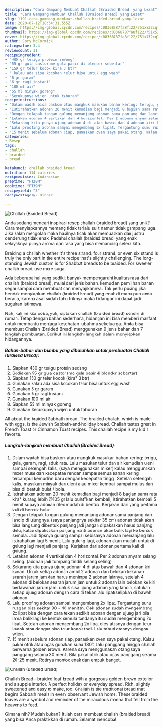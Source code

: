 ```yaml
---
description: "Cara Gampang Membuat Challah (Braided Bread) yang Lezat"
title: "Cara Gampang Membuat Challah (Braided Bread) yang Lezat"
slug: 1191-cara-gampang-membuat-challah-braided-bread-yang-lezat
date: 2020-07-12T18:34:31.555Z
image: https://img-global.cpcdn.com/recipes/c08368787fa8f122/751x532cq70/challah-braided-bread-foto-resep-utama.jpg
thumbnail: https://img-global.cpcdn.com/recipes/c08368787fa8f122/751x532cq70/challah-braided-bread-foto-resep-utama.jpg
cover: https://img-global.cpcdn.com/recipes/c08368787fa8f122/751x532cq70/challah-braided-bread-foto-resep-utama.jpg
author: Cory McCormick
ratingvalue: 3.4
reviewcount: 11
recipeingredient:
- "480 gr terigu protein sedang"
- "55 gr gula castor me gula pasir di blender sebentar"
- "150 gr telur kocok kira 3 btr"
- " kalau ada sisa kocokan telur bisa untuk egg wash"
- "8 gr garam"
- "6 gr ragi instant"
- "100 ml air"
- "55 ml minyak goreng"
- "Secukupnya wijen untuk taburan"
recipeinstructions:
- "Dalam wadah bisa baskom atau mangkuk masukan bahan kering: terigu, gula, garam, ragi, aduk rata. Lalu masukan telur dan air kemudian uleni sampai setengah kalis, (saya menggunakan mixer) kalau menggunakan mixer mulai dari kecepatan rendah sampai semua bahan kering tercampur kemudian baru dengan kecepatan tinggi. Setelah setengah kalis, masukan minyak dan uleni atau mixer kembali sampai mulus dan bisa di bentuk bulat / bola."
- "Istirahatkan adonan 20 menit kemudian bagi menjadi 8 bagian sama rata kira² kurang lebih @105 gr lalu bulat²kan kembali, istirahatkan kembali 5 menit supaya adonan rilex mudah di bentuk. Kerjakan dari yang pertama kali di bentuk bulat."
- "Dengan telapak tangan gulung memanjang adonan sama panjang dan lancip di ujungnya. (saya panjangnya sekitar 35 cm) adonan tidak akan bisa langsung dibentuk panjang jadi jangan dipaksakan harus panjang dulu, kalau dipaksakan panjang nanti adonan akan balik lagi ke bentuk semula. Jadi tipsnya gulung sampai sebisanya adonan memanjang lalu istirahatkan lagi 5 menit. Lalu gulung lagi, adonan akan mudah untuk di gulung lagi menjadi panjang. Kerjakan dari adonan pertama kali di gulung."
- "Letakan adonan 4 vertikal dan 4 horizontal. Per 2 adonan anyam selang seling. (adonan jadi tumpang tindih selang seling)"
- "Sekarang kita punya ujung adonan 4 di atas bawah dan 4 adonan kiri kanan. Untuk setiap adonan ambil 2 adonan dan belokan kekanan searah jarum jam dan harus menimpa 2 adonan lainnya, setelah 4 adonan di belokan searah jarum jam untuk 2 adonan lain belokan ke kiri berlawanan jarum jam. untuk sisa ujung adonan yang lancip, satukan setiap ujung adonan dengan cara di tekan lalu lipat/selipkan di bawah adonan."
- "Lalu proofing adonan sampai mengembang 2x lipat. Tergantung suhu ruagan bisa sekitar 30 - 40 menitan. Cek adonan sudah mengembang 2x lipat bisa dengan cara tekan sedikit adonan dengan ujung jari bila lama balik lagi ke bentuk semula tandanya itu sudah mengembang 2x lipat. Setelah adonan mengembang 2x lipat oles atasnya dengan telur kocok atau dengan sisa telur kocok tadi. Lalu taburi atasnya dengan wijen."
- "15 menit sebelum adonan siap, panaskan oven saya pakai otang. Kalau pakai otrik atau ogas gunakan suhu 180°. Lalu panggang hingga challah berwarna golden brown. Karena saya menggunakan otang saya panggang selama 30 menit. Bila pakai otrik atau ogas panggang selama 20-25 menit. Rotinya montox enak dan empuk banget."
categories:
- Resep
tags:
- challah
- braided
- bread

katakunci: challah braided bread 
nutrition: 174 calories
recipecuisine: Indonesian
preptime: "PT28M"
cooktime: "PT39M"
recipeyield: "3"
recipecategory: Dinner

---
```



![Challah (Braided Bread)](https://img-global.cpcdn.com/recipes/c08368787fa8f122/751x532cq70/challah-braided-bread-foto-resep-utama.jpg)

Anda sedang mencari inspirasi resep challah (braided bread) yang unik? Cara menyiapkannya memang tidak terlalu sulit namun tidak gampang juga. Jika salah mengolah maka hasilnya tidak akan memuaskan dan justru cenderung tidak enak. Padahal challah (braided bread) yang enak selayaknya punya aroma dan rasa yang bisa memancing selera kita.

Braiding a challah whether it&#39;s three strand, four strand, or even six strand is truly the only part in the entire recipe that&#39;s slightly challenging. The long-standing Jewish custom is for Shabbat breads to be braided. For sweeter challah bread, use more sugar.

Ada beberapa hal yang sedikit banyak mempengaruhi kualitas rasa dari challah (braided bread), mulai dari jenis bahan, kemudian pemilihan bahan segar sampai cara membuat dan menyajikannya. Tak perlu pusing jika hendak menyiapkan challah (braided bread) yang enak di mana pun anda berada, karena asal sudah tahu triknya maka hidangan ini dapat jadi suguhan istimewa.


Nah, kali ini kita coba, yuk, ciptakan challah (braided bread) sendiri di rumah. Tetap dengan bahan sederhana, hidangan ini bisa memberi manfaat untuk membantu menjaga kesehatan tubuhmu sekeluarga. Anda bisa membuat Challah (Braided Bread) menggunakan 9 jenis bahan dan 7 langkah pembuatan. Berikut ini langkah-langkah dalam menyiapkan hidangannya.

<!--inarticleads1-->

##### Bahan-bahan dan bumbu yang dibutuhkan untuk pembuatan Challah (Braided Bread):

1. Siapkan 480 gr terigu protein sedang
1. Sediakan 55 gr gula castor (me gula pasir di blender sebentar)
1. Siapkan 150 gr telur kocok (kira² 3 btr)
1. Gunakan  kalau ada sisa kocokan telur bisa untuk egg wash
1. Gunakan 8 gr garam
1. Gunakan 6 gr ragi instant
1. Gunakan 100 ml air
1. Siapkan 55 ml minyak goreng
1. Gunakan Secukupnya wijen untuk taburan


All about the braided Sabbath bread. The braided challah, which is made with eggs, is the Jewish Sabbath‑and‑holiday bread. Challah tastes great in French Toast or Cinnamon Toast recipes. This challah recipe is my kid&#39;s favorite. 

<!--inarticleads2-->

##### Langkah-langkah membuat Challah (Braided Bread):

1. Dalam wadah bisa baskom atau mangkuk masukan bahan kering: terigu, gula, garam, ragi, aduk rata. Lalu masukan telur dan air kemudian uleni sampai setengah kalis, (saya menggunakan mixer) kalau menggunakan mixer mulai dari kecepatan rendah sampai semua bahan kering tercampur kemudian baru dengan kecepatan tinggi. Setelah setengah kalis, masukan minyak dan uleni atau mixer kembali sampai mulus dan bisa di bentuk bulat / bola.
1. Istirahatkan adonan 20 menit kemudian bagi menjadi 8 bagian sama rata kira² kurang lebih @105 gr lalu bulat²kan kembali, istirahatkan kembali 5 menit supaya adonan rilex mudah di bentuk. Kerjakan dari yang pertama kali di bentuk bulat.
1. Dengan telapak tangan gulung memanjang adonan sama panjang dan lancip di ujungnya. (saya panjangnya sekitar 35 cm) adonan tidak akan bisa langsung dibentuk panjang jadi jangan dipaksakan harus panjang dulu, kalau dipaksakan panjang nanti adonan akan balik lagi ke bentuk semula. Jadi tipsnya gulung sampai sebisanya adonan memanjang lalu istirahatkan lagi 5 menit. Lalu gulung lagi, adonan akan mudah untuk di gulung lagi menjadi panjang. Kerjakan dari adonan pertama kali di gulung.
1. Letakan adonan 4 vertikal dan 4 horizontal. Per 2 adonan anyam selang seling. (adonan jadi tumpang tindih selang seling)
1. Sekarang kita punya ujung adonan 4 di atas bawah dan 4 adonan kiri kanan. Untuk setiap adonan ambil 2 adonan dan belokan kekanan searah jarum jam dan harus menimpa 2 adonan lainnya, setelah 4 adonan di belokan searah jarum jam untuk 2 adonan lain belokan ke kiri berlawanan jarum jam. untuk sisa ujung adonan yang lancip, satukan setiap ujung adonan dengan cara di tekan lalu lipat/selipkan di bawah adonan.
1. Lalu proofing adonan sampai mengembang 2x lipat. Tergantung suhu ruagan bisa sekitar 30 - 40 menitan. Cek adonan sudah mengembang 2x lipat bisa dengan cara tekan sedikit adonan dengan ujung jari bila lama balik lagi ke bentuk semula tandanya itu sudah mengembang 2x lipat. Setelah adonan mengembang 2x lipat oles atasnya dengan telur kocok atau dengan sisa telur kocok tadi. Lalu taburi atasnya dengan wijen.
1. 15 menit sebelum adonan siap, panaskan oven saya pakai otang. Kalau pakai otrik atau ogas gunakan suhu 180°. Lalu panggang hingga challah berwarna golden brown. Karena saya menggunakan otang saya panggang selama 30 menit. Bila pakai otrik atau ogas panggang selama 20-25 menit. Rotinya montox enak dan empuk banget.
<img src="//assets-global.cpcdn.com/assets/icons/button_play-2c75c40dde080a61004c1f40b05d8f140eaff45d7e9e6481dc71c63d2e7c4909.png" alt="Challah (Braided Bread)">

Challah Bread - braided loaf bread with a gorgeous golden brown exterior and a supple interior. A perfect holiday or everyday spread. Rich, slightly sweetened and easy to make, too. Challah is the traditional bread that begins Sabbath meals in every observant Jewish home. These braided loaves are a symbol and reminder of the miraculous manna that fell from the heavens to feed. 

Gimana nih? Mudah bukan? Itulah cara membuat challah (braided bread) yang bisa Anda praktikkan di rumah. Selamat mencoba!
